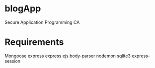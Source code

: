 # blogApp
Secure Application Programming CA


# Requirements

Mongoose
express
express ejs
body-parser
nodemon
sqlite3
express-session